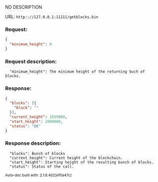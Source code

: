 NO DESCRIPTION

URL: ```http:://127.0.0.1:11211/getblocks.bin```
### Request: 
```json
{
  "minimum_height": 0
}
```
### Request description: 
```
  "minimum_height": The minimum height of the returning buch of blocks.

```
### Response: 
```json
{
  "blocks": [{
    "block": ""
  }],
  "current_height": 2555000,
  "start_height": 2000000,
  "status": "OK"
}
```
### Response description: 
```
  "blocks": Bunch of blocks
  "current_height": Current height of the blockchain.
  "start_height": Starting height of the resulting bunch of blocks.
  "status": Status of the call.

```
<sub>Auto-doc built with: 2.1.6.402[ef0a47c]</sub>
